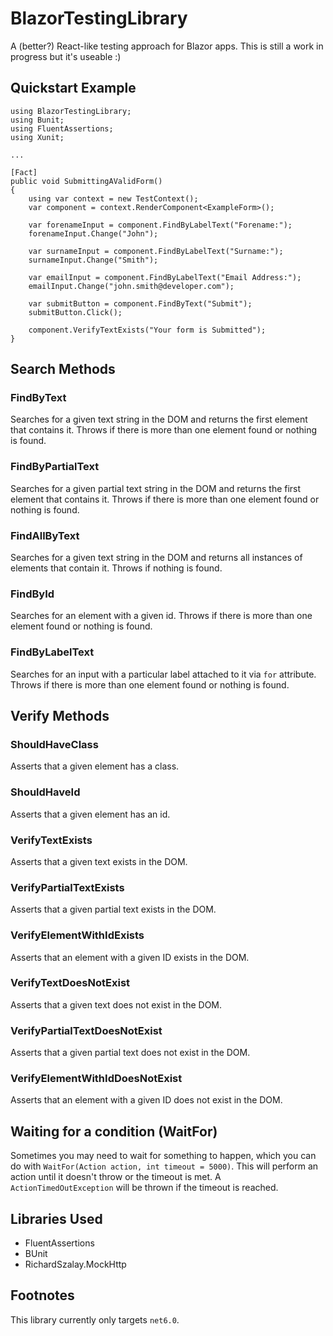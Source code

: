 # BlazorTestingLibrary
A (better?) React-like testing approach for Blazor apps. This is still a work in progress but it's useable :)

## Quickstart Example
```
using BlazorTestingLibrary;
using Bunit;
using FluentAssertions;
using Xunit;

...

[Fact]
public void SubmittingAValidForm()
{
    using var context = new TestContext();
    var component = context.RenderComponent<ExampleForm>();

    var forenameInput = component.FindByLabelText("Forename:");
    forenameInput.Change("John");

    var surnameInput = component.FindByLabelText("Surname:");
    surnameInput.Change("Smith");

    var emailInput = component.FindByLabelText("Email Address:");
    emailInput.Change("john.smith@developer.com");

    var submitButton = component.FindByText("Submit");
    submitButton.Click();

    component.VerifyTextExists("Your form is Submitted");
}
```

## Search Methods
### FindByText
Searches for a given text string in the DOM and returns the first element that contains it.
Throws if there is more than one element found or nothing is found.

### FindByPartialText
Searches for a given partial text string in the DOM and returns the first element that contains it.
Throws if there is more than one element found or nothing is found.

### FindAllByText
Searches for a given text string in the DOM and returns all instances of elements that contain it. 
Throws if nothing is found.

### FindById
Searches for an element with a given id.
Throws if there is more than one element found or nothing is found.

### FindByLabelText
Searches for an input with a particular label attached to it via `for` attribute.
Throws if there is more than one element found or nothing is found.

## Verify Methods
### ShouldHaveClass
Asserts that a given element has a class.

### ShouldHaveId
Asserts that a given element has an id.

### VerifyTextExists
Asserts that a given text exists in the DOM.

### VerifyPartialTextExists
Asserts that a given partial text exists in the DOM.

### VerifyElementWithIdExists
Asserts that an element with a given ID exists in the DOM.

### VerifyTextDoesNotExist
Asserts that a given text does not exist in the DOM.

### VerifyPartialTextDoesNotExist
Asserts that a given partial text does not exist in the DOM.

### VerifyElementWithIdDoesNotExist
Asserts that an element with a given ID does not exist in the DOM.

## Waiting for a condition (WaitFor)
Sometimes you may need to wait for something to happen, which you can do with
`WaitFor(Action action, int timeout = 5000)`. This will perform an action 
until it doesn't throw or the timeout is met. A `ActionTimedOutException` will be thrown
if the timeout is reached.

## Libraries Used
- FluentAssertions
- BUnit
- RichardSzalay.MockHttp

## Footnotes
This library currently only targets `net6.0`.